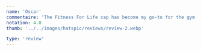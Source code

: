 ```yaml
---
name: 'Oscar'
commentaire: 'The Fitness For Life cap has become my go-to for the gym. The fit is perfect, and the material feels premium. I ordered two more after my first one arrived. Highly recommended!'
notation: 4.8
thumb: '../../images/hatspic/reviews/review-2.webp'

type: 'review'
---
```

